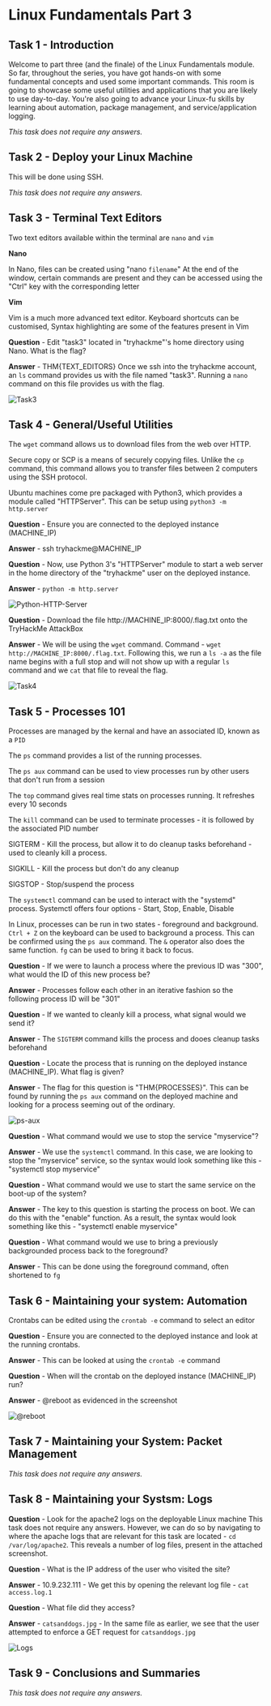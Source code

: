 # Linux Fundamentals Part 3

## Task 1 - Introduction
Welcome to part three (and the finale) of the Linux Fundamentals module. So far, throughout the series, you have got hands-on with some fundamental concepts and used some important commands. This room is going to showcase some useful utilities and applications that you are likely to use day-to-day. You're also going to advance your Linux-fu skills by learning about automation, package management, and service/application logging. 

*This task does not require any answers.*

## Task 2 - Deploy your Linux Machine
This will be done using SSH.

*This task does not require any answers.*

## Task 3 - Terminal Text Editors
Two text editors available within the terminal are `nano` and `vim`

**Nano**

In Nano, files can be created using "nano `filename`"
At the end of the window, certain commands are present and they can be accessed using the "Ctrl" key with the corresponding letter

**Vim**

Vim is a much more advanced text editor. Keyboard shortcuts can be customised, Syntax highlighting are some of the features present in Vim

**Question** - Edit "task3" located in "tryhackme"'s home directory using Nano. What is the flag?

**Answer** - THM{TEXT_EDITORS} Once we ssh into the tryhackme account, an `ls` command provides us with the file named "task3".
Running a `nano` command on this file provides us with the flag.

![Task3](Images/Task3.png)

## Task 4 - General/Useful Utilities
The `wget` command allows us to download files from the web over HTTP.

Secure copy or SCP is a means of securely copying files. Unlike the `cp` command, this command allows you to transfer files between 2 computers using the SSH protocol.

Ubuntu machines come pre packaged with Python3, which provides a module called "HTTPServer". This can be setup using `python3 -m http.server`

**Question** - Ensure you are connected to the deployed instance (MACHINE_IP)

**Answer** - ssh tryhackme@MACHINE_IP

**Question** - Now, use Python 3's "HTTPServer" module to start a web server in the home directory of the "tryhackme" user on the deployed instance.

**Answer** - `python -m http.server`

![Python-HTTP-Server](Images/Python-HTTP-Server.png)

**Question** - Download the file http://MACHINE_IP:8000/.flag.txt onto the TryHackMe AttackBox

**Answer** - We will be using the `wget` command. Command - `wget http://MACHINE_IP:8000/.flag.txt`. Following this, we run a `ls -a` as the file name begins with a full stop and will not show up with a regular `ls` command and we `cat` that file to reveal the flag.

![Task4](Images/Task4.png)

## Task 5 - Processes 101
Processes are managed by the kernal and have an associated ID, known as a `PID`

The `ps` command provides a list of the running processes.

The `ps aux` command can be used to view processes run by other users that don't run from a session

The `top` command gives real time stats on processes running. It refreshes every 10 seconds 

The `kill` command can be used to terminate processes - it is followed by the associated PID number

SIGTERM - Kill the process, but allow it to do cleanup tasks beforehand - used to cleanly kill a process.

SIGKILL - Kill the process but don't do any cleanup

SIGSTOP - Stop/suspend the process

The `systemctl` command can be used to interact with the "systemd" process. Systemctl offers four options - Start, Stop, Enable, Disable

In Linux, processes can be run in two states - foreground and background. 
`Ctrl + Z` on the keyboard can be used to background a process. This can be confirmed using the `ps aux` command. The `&` operator also does the same function. `fg` can be used to bring it back to focus.

**Question** - If we were to launch a process where the previous ID was "300", what would the ID of this new process be?

**Answer** - Processes follow each other in an iterative fashion so the following process ID will be "301"

**Question** - If we wanted to cleanly kill a process, what signal would we send it?

**Answer** - The `SIGTERM` command kills the process and dooes cleanup tasks beforehand

**Question** - Locate the process that is running on the deployed instance (MACHINE_IP). What flag is given?

**Answer** - The flag for this question is "THM{PROCESSES}". This can be found by running the `ps aux` command on the deployed machine and looking for a process seeming out of the ordinary.

![ps-aux](Images/ps-aux.png)

**Question** - What command would we use to stop the service "myservice"?

**Answer** - We use the `systemctl` command. In this case, we are looking to stop the "myservice" service, so the syntax would look something like this - "systemctl stop myservice"

**Question** - What command would we use to start the same service on the boot-up of the system?

**Answer** - The key to this question is starting the process on boot. We can do this with the "enable" function. As a result, the syntax would look something like this - "systemctl enable myservice"

**Question** - What command would we use to bring a previously backgrounded process back to the foreground?

**Answer** - This can be done using the foreground command, often shortened to `fg`

## Task 6 - Maintaining your system: Automation
Crontabs can be edited using the `crontab -e` command to select an editor

**Question** - Ensure you are connected to the deployed instance and look at the running crontabs.

**Answer** - This can be looked at using the `crontab -e` command

**Question** - When will the crontab on the deployed instance (MACHINE_IP) run?

**Answer** - @reboot as evidenced in the screenshot

![@reboot](Images/@reboot.png)

## Task 7 - Maintaining your System: Packet Management

*This task does not require any answers.*

## Task 8 - Maintaining your Systsm: Logs

**Question** - Look for the apache2 logs on the deployable Linux machine
This task does not require any answers. However, we can do so by navigating to where the apache logs that are relevant for this task are located - `cd /var/log/apache2`. This reveals a number of log files, present in the attached screenshot. 

**Question** - What is the IP address of the user who visited the site?

**Answer** - 10.9.232.111 - We get this by opening the relevant log file - `cat access.log.1`

**Question** - What file did they access?

**Answer** - `catsanddogs.jpg` - In the same file as earlier, we see that the user attempted to enforce a GET request for `catsanddogs.jpg`

![Logs](Images/Logs.png)

## Task 9 - Conclusions and Summaries

*This task does not require any answers.*

